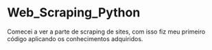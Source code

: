# Web_Scraping_Python
 Comecei a ver a parte de scraping de sites, com isso fiz meu primeiro código aplicando os conhecimentos adquiridos.
